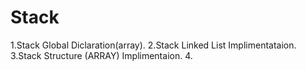 # Stack

1.Stack Global Diclaration(array).
2.Stack Linked List Implimentataion.
3.Stack Structure (ARRAY) Implimentaion.
4.